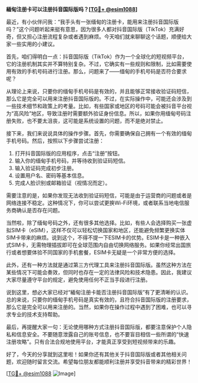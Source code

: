 **緬甸注册卡可以注册抖音国际版吗？[[TG💪+ @esim1088](https://t.me/s/esim1088)]**

最近，有小伙伴问我：“我手头有一张缅甸的注册卡，能用来注册抖音国际版吗？”这个问题听起来挺有意思，因为很多人都对抖音国际版（TikTok）充满好奇，但又担心注册流程复杂或者遇到麻烦。今天咱们就来聊聊这个话题，顺便给大家一些实用的小建议。

首先，咱们得明白一点：抖音国际版（TikTok）作为一个全球化的短视频平台，它的注册机制其实并不算特别复杂。不过，它确实有一些规则和限制，比如需要使用有效的手机号码进行注册。那么，问题来了——缅甸的手机号码是否符合要求呢？

从理论上来说，只要你的缅甸手机号码是有效的，并且能够正常接收验证码短信，那么它是完全可以用来注册抖音国际版的。不过，在实际操作中，可能还会涉及到一些技术细节和政策上的考量。比如，有些国家或地区的号码可能会被抖音平台视为“高风险”地区，导致注册时需要额外验证身份信息。所以，如果你用缅甸号码注册失败，也不要太沮丧，这可能是系统设置的问题，而不是绝对禁止。

接下来，我们来说说具体的操作步骤。首先，你需要确保自己拥有一个有效的缅甸手机号码。然后，按照以下步骤尝试注册：

1. 打开抖音国际版的应用程序，点击“注册”按钮。
2. 输入你的缅甸手机号码，并等待收到验证码短信。
3. 输入验证码完成初步注册。
4. 设置用户名、密码等基本信息。
5. 完成人脸识别或邮箱验证（视情况而定）。

需要注意的是，如果你发现无法收到验证码短信，可能是由于运营商的问题或者是网络连接不稳定。这种情况下，你可以尝试更换Wi-Fi环境，或者联系当地电信服务商确认是否存在问题。

当然啦，除了缅甸号码之外，还有很多其他选择。比如，有些人会选择购买一张虚拟SIM卡（eSIM），这样不仅可以轻松切换国家和地区，还能避免频繁更换实体SIM卡带来的麻烦。说到这个，不得不提一下ESIM卡的优势。ESIM卡是一种嵌入式SIM卡，无需物理插拔即可在全球范围内自由切换网络服务。如果你经常出国旅行或者想要体验不同国家的手机套餐，ESIM卡无疑是一个非常方便的选择。

此外，还有一种方法就是通过第三方代理工具来注册抖音国际版。虽然这种方法在某些情况下可能会奏效，但同时也存在一定的法律风险和技术隐患。因此，我建议大家尽量遵守平台的规定，避免使用任何不正当手段进行注册。

说到这里，想必大家已经对“緬甸注册卡能否注册抖音国际版”有了更清晰的认识。总的来说，只要你的缅甸手机号码是真实有效的，且符合抖音国际版的注册要求，那么它是完全可以用来注册的。当然，如果你在操作过程中遇到了困难，也可以寻求专业的技术支持帮助。

最后，再提醒大家一句：无论使用哪种方式注册抖音国际版，都要注意保护个人隐私和信息安全。不要随意泄露自己的账号信息，也不要盲目相信一些所谓的“快速注册攻略”。只有合法合规地使用平台，才能真正享受到短视频带来的乐趣。

好了，今天的分享就到这里啦！如果你还有其他关于抖音国际版或者其他相关问题，欢迎随时留言交流。希望每位朋友都能顺利注册并享受抖音带来的精彩世界！

[[TG💪+ @esim1088](https://t.me/s/esim1088) ![Image](https://i.postimg.cc/4NQfJmqS/Snipaste-2025-05-13-00-14-12.png)]